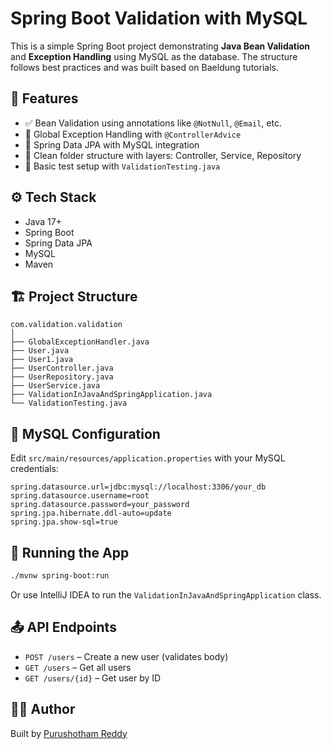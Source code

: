 # Spring Boot Validation with MySQL

This is a simple Spring Boot project demonstrating **Java Bean Validation** and **Exception Handling** using MySQL as the database. The structure follows best practices and was built based on Baeldung tutorials.

## 🧠 Features

- ✅ Bean Validation using annotations like `@NotNull`, `@Email`, etc.
- 🚫 Global Exception Handling with `@ControllerAdvice`
- 💾 Spring Data JPA with MySQL integration
- 📂 Clean folder structure with layers: Controller, Service, Repository
- 🧪 Basic test setup with `ValidationTesting.java`

## ⚙️ Tech Stack

- Java 17+
- Spring Boot
- Spring Data JPA
- MySQL
- Maven

## 🏗️ Project Structure

```
com.validation.validation
│
├── GlobalExceptionHandler.java
├── User.java
├── User1.java
├── UserController.java
├── UserRepository.java
├── UserService.java
├── ValidationInJavaAndSpringApplication.java
└── ValidationTesting.java
```

## 🔌 MySQL Configuration

Edit `src/main/resources/application.properties` with your MySQL credentials:

```properties
spring.datasource.url=jdbc:mysql://localhost:3306/your_db
spring.datasource.username=root
spring.datasource.password=your_password
spring.jpa.hibernate.ddl-auto=update
spring.jpa.show-sql=true
```

## 🚀 Running the App

```bash
./mvnw spring-boot:run
```

Or use IntelliJ IDEA to run the `ValidationInJavaAndSpringApplication` class.

## 📤 API Endpoints

- `POST /users` – Create a new user (validates body)
- `GET /users` – Get all users
- `GET /users/{id}` – Get user by ID

## 🙋‍♂️ Author

Built by [Purushotham Reddy](https://github.com/purushotham563)